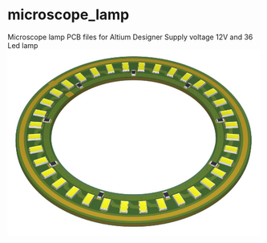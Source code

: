 # microscope_lamp
Microscope lamp PCB files for Altium Designer
Supply voltage 12V and 36 Led lamp
![alt text](https://github.com/caliskanali/microscope_lamp/blob/master/microscope_LED_TOP.JPG)
